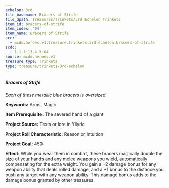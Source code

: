 ```yaml
---
echelon: 3rd
file_basename: Bracers of Strife
file_dpath: Treasures/Trinkets/3rd Echelon Trinkets
item_id: bracers-of-strife
item_index: '04'
item_name: Bracers of Strife
scc:
  - mcdm.heroes.v1:treasure.trinkets.3rd-echelon:bracers-of-strife
scdc:
  - 1.1.1:13.4.3:04
source: mcdm.heroes.v1
treasure_type: Trinkets
type: treasure/trinkets/3rd-echelon
---
```


##### Bracers of Strife

*Each of these metallic blue bracers is oversized.*

**Keywords:** Arms, Magic

**Item Prerequisite:** The severed hand of a giant

**Project Source:** Texts or lore in Yllyric

**Project Roll Characteristic:** Reason or Intuition

**Project Goal:** 450

**Effect:** While you wear them in combat, these bracers magically double the size of your hands and any melee weapons you wield, automatically compensating for the extra weight. You gain a +2 damage bonus for any weapon ability that deals rolled damage, and a +1 bonus to the distance you push any target with any weapon ability. This damage bonus adds to the damage bonus granted by other treasures.
